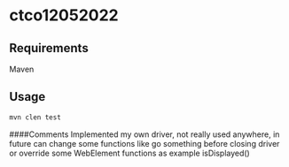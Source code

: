 # ctco12052022


## Requirements
 Maven
## Usage
```bash
mvn clen test
```



####Comments
Implemented my own driver, not really used anywhere, in future can change some
functions like go something before closing driver or override some
WebElement functions as example isDisplayed()